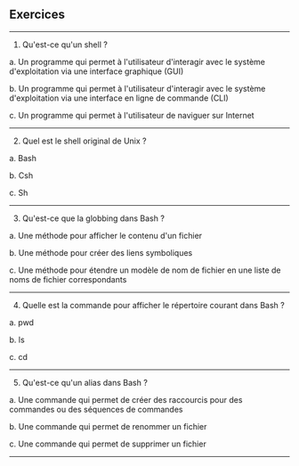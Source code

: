 ## Exercices

---

1) Qu'est-ce qu'un shell ?

a. Un programme qui permet à l'utilisateur d'interagir avec le système d'exploitation via une interface graphique (GUI)

b. Un programme qui permet à l'utilisateur d'interagir avec le système d'exploitation via une interface en ligne de commande (CLI)

c. Un programme qui permet à l'utilisateur de naviguer sur Internet

---

2) Quel est le shell original de Unix ?

a. Bash

b. Csh

c. Sh

---

3) Qu'est-ce que la globbing dans Bash ?

a. Une méthode pour afficher le contenu d'un fichier

b. Une méthode pour créer des liens symboliques

c. Une méthode pour étendre un modèle de nom de fichier en une liste de noms de fichier correspondants

---

4) Quelle est la commande pour afficher le répertoire courant dans Bash ?

a. pwd

b. ls

c. cd

---

5) Qu'est-ce qu'un alias dans Bash ?

a. Une commande qui permet de créer des raccourcis pour des commandes ou des séquences de commandes

b. Une commande qui permet de renommer un fichier

c. Une commande qui permet de supprimer un fichier

---

